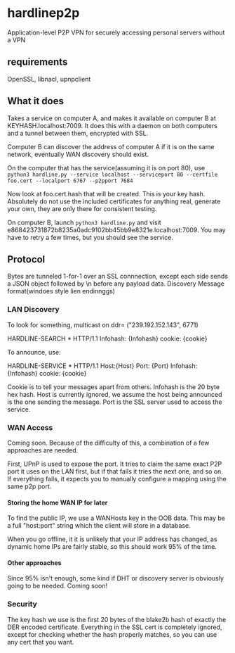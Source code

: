 # hardlinep2p
Application-level P2P VPN for securely accessing personal servers without a VPN


## requirements

OpenSSL, libnacl, upnpclient

## What it does

Takes a service on computer A, and makes it available on computer B at KEYHASH.localhost:7009.  It does this with a daemon on both computers
and a tunnel between them, encrypted with SSL.



Computer B can discover the address of computer A if it is on the same network, eventually WAN discovery should exist.

On the computer that has the service(assuming it is on port 80), use  `python3 hardline.py --service localhost --serviceport 80 --certfile foo.cert --localport 6767 --p2pport 7684`

Now look at foo.cert.hash that will be created.  This is your key hash.  Absolutely do not use the included certificates for anything real, generate your own, they are only there for consistent testing.


On computer B, launch `python3 hardline.py` and visit e868423731872b8235a0adc9102bb45bb9e8321e.localhost:7009.  You may have to retry a few times, but you should see the service.



## Protocol

Bytes are tunneled 1-for-1 over an SSL connnection, except each side sends a JSON object followed by \\n before any payload data.
Discovery Message format(windoes style lien endinnggs)


### LAN Discovery

To look for something, multicast on ddr= ("239.192.152.143", 6771)

HARDLINE-SEARCH * HTTP/1.1
Infohash: {Infohash}
cookie: {cookie}

To announce, use:

HARDLINE-SERVICE * HTTP/1.1
Host:{Host}
Port: {Port}
Infohash: {Infohash}
cookie: {cookie}


Cookie is to tell your messages apart from others.
Infohash is the 20 byte hex hash.
Host is currently ignored, we assume the host being announced is the one sending the message.
Port is the SSL server used to access the service.

### WAN Access

Coming soon.  Because of the difficulty of this, a combination of a few approaches are needed.

First, UPnP is used to expose the port.   It tries to claim the same exact P2P port it uses on the LAN first, but if that fails it tries the next one,
and so on.   If everything fails, it expects you to manually configure a mapping using the same p2p port.


#### Storing the home WAN IP for later

To find the public IP, we use a WANHosts key in the OOB data.  This may be a full "host:port" string which the client will store in a database.

When you go offline, it it is unlikely that your IP address has changed, as dynamic home IPs are fairly stable, so this should work 95% of the time.


#### Other approaches

Since 95% isn't enough, some kind if DHT or discovery server is obviously going to be needed. Coming soon!

### Security

The key hash we use is the first 20 bytes of the blake2b hash of exactly the DER encoded certificate.
Everything in the SSL cert is completely ignored, except for checking whether the hash properly matches, so you can use any cert 
that you want.